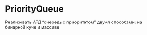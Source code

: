 # PriorityQueue
 Реализовать АТД “очередь с приоритетом” двумя способами: на бинарной куче и массиве
